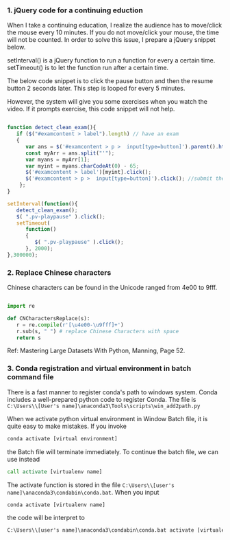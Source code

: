 ### 1. jQuery code for a continuing eduction

When I take a continuing education, I realize the audience has to move/click the mouse every 10 minutes. If you do not move/click your mouse, the time will not be counted. In order to solve this issue, I prepare a jQuery snippet below.

setInterval() is a jQuery function to run a function for every a certain time.
setTimeout() is to let the function run after a certain time. 

The below code snippet is to click the pause button and then the resume button 2 seconds later. This step is looped for every 5 minutes.

However, the system will give you some exercises when you watch the video. If it prompts exercise, this code snippet will not help.


```js

function detect_clean_exam(){
   if ($("#examcontent > label").length) // have an exam
   {     
      var ans = $('#examcontent > p >  input[type=button]').parent().html();
      const myArr = ans.split("'");
      var myans = myArr[1];
      var myint = myans.charCodeAt(0) - 65;
      $('#examcontent > label')[myint].click();
      $('#examcontent > p >  input[type=button]').click(); //submit the answer
    };
}

setInterval(function(){
   detect_clean_exam();
   $( ".pv-playpause" ).click();
   setTimeout(
      function() 
      {
         $( ".pv-playpause" ).click();
      }, 2000);
},300000);

```


### 2. Replace Chinese characters

Chinese characters can be found in the Unicode ranged from 4e00 to 9fff.

```py

import re

def CNCharactersReplace(s):
   r = re.compile(r'[\u4e00-\u9fff]+')
   r.sub(s, " ") # replace Chinese Characters with space
   return s

```

Ref: Mastering Large Datasets With Python, Manning, Page 52.


### 3. Conda registration and virtual environment in batch command file

There is a fast manner to register conda's path to windows system. Conda includes a well-prepared python code to register Conda.
The file is `C:\Users\\[User's name]\anaconda3\Tools\scripts\win_add2path.py`

When we activate python virtual environment in Window Batch file, it is quite easy to make mistakes. If you invoke 
```cmd 
conda activate [virtual environment]
```
the Batch file will terminate immediately. To continue the batch file, we can use instead
```cmd 
call activate [virtualenv name]
```

The activate function is stored in the file `C:\Users\\[user's name]\anaconda3\condabin\conda.bat`. When you input 
```cmd 
conda activate [virtualenv name]
```
the code will be interpret to 
```cmd 
C:\Users\\[user's name]\anaconda3\condabin\conda.bat activate [virtualenv name]
```


